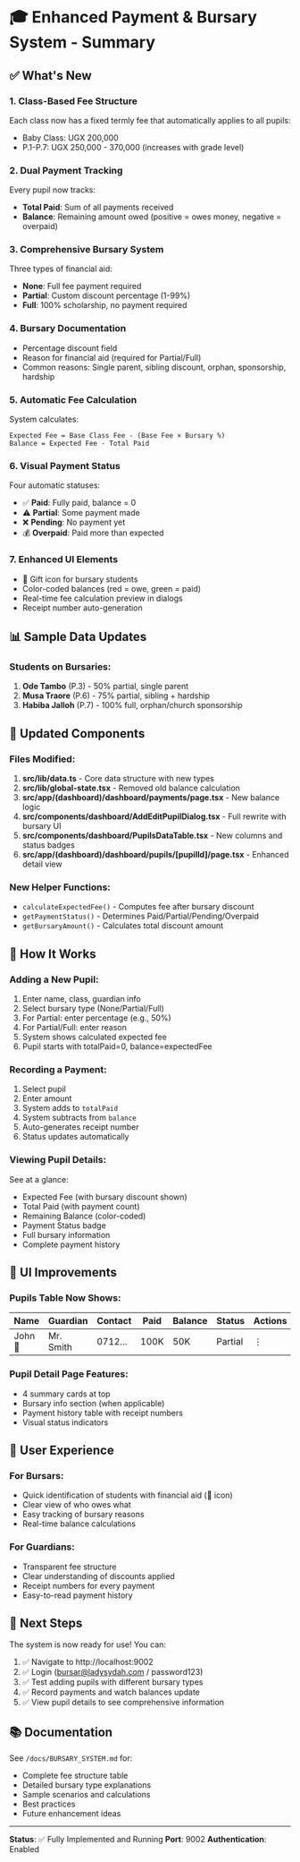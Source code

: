 # 🎓 Enhanced Payment & Bursary System - Summary

## ✅ What's New

### 1. **Class-Based Fee Structure**

Each class now has a fixed termly fee that automatically applies to all pupils:

- Baby Class: UGX 200,000
- P.1-P.7: UGX 250,000 - 370,000 (increases with grade level)

### 2. **Dual Payment Tracking**

Every pupil now tracks:

- **Total Paid**: Sum of all payments received
- **Balance**: Remaining amount owed (positive = owes money, negative = overpaid)

### 3. **Comprehensive Bursary System**

Three types of financial aid:

- **None**: Full fee payment required
- **Partial**: Custom discount percentage (1-99%)
- **Full**: 100% scholarship, no payment required

### 4. **Bursary Documentation**

- Percentage discount field
- Reason for financial aid (required for Partial/Full)
- Common reasons: Single parent, sibling discount, orphan, sponsorship, hardship

### 5. **Automatic Fee Calculation**

System calculates:

```
Expected Fee = Base Class Fee - (Base Fee × Bursary %)
Balance = Expected Fee - Total Paid
```

### 6. **Visual Payment Status**

Four automatic statuses:

- ✅ **Paid**: Fully paid, balance = 0
- ⚠️ **Partial**: Some payment made
- ❌ **Pending**: No payment yet
- 💰 **Overpaid**: Paid more than expected

### 7. **Enhanced UI Elements**

- 🎁 Gift icon for bursary students
- Color-coded balances (red = owe, green = paid)
- Real-time fee calculation preview in dialogs
- Receipt number auto-generation

## 📊 Sample Data Updates

### Students on Bursaries:

1. **Ode Tambo** (P.3) - 50% partial, single parent
2. **Musa Traore** (P.6) - 75% partial, sibling + hardship
3. **Habiba Jalloh** (P.7) - 100% full, orphan/church sponsorship

## 🔄 Updated Components

### Files Modified:

1. **src/lib/data.ts** - Core data structure with new types
2. **src/lib/global-state.tsx** - Removed old balance calculation
3. **src/app/(dashboard)/dashboard/payments/page.tsx** - New balance logic
4. **src/components/dashboard/AddEditPupilDialog.tsx** - Full rewrite with bursary UI
5. **src/components/dashboard/PupilsDataTable.tsx** - New columns and status badges
6. **src/app/(dashboard)/dashboard/pupils/[pupilId]/page.tsx** - Enhanced detail view

### New Helper Functions:

- `calculateExpectedFee()` - Computes fee after bursary discount
- `getPaymentStatus()` - Determines Paid/Partial/Pending/Overpaid
- `getBursaryAmount()` - Calculates total discount amount

## 🎯 How It Works

### Adding a New Pupil:

1. Enter name, class, guardian info
2. Select bursary type (None/Partial/Full)
3. For Partial: enter percentage (e.g., 50%)
4. For Partial/Full: enter reason
5. System shows calculated expected fee
6. Pupil starts with totalPaid=0, balance=expectedFee

### Recording a Payment:

1. Select pupil
2. Enter amount
3. System adds to `totalPaid`
4. System subtracts from `balance`
5. Auto-generates receipt number
6. Status updates automatically

### Viewing Pupil Details:

See at a glance:

- Expected Fee (with bursary discount shown)
- Total Paid (with payment count)
- Remaining Balance (color-coded)
- Payment Status badge
- Full bursary information
- Complete payment history

## 🎨 UI Improvements

### Pupils Table Now Shows:

| Name    | Guardian  | Contact | Paid | Balance | Status  | Actions |
| ------- | --------- | ------- | ---- | ------- | ------- | ------- |
| John 🎁 | Mr. Smith | 0712... | 100K | 50K     | Partial | ⋮       |

### Pupil Detail Page Features:

- 4 summary cards at top
- Bursary info section (when applicable)
- Payment history table with receipt numbers
- Visual status indicators

## 📱 User Experience

### For Bursars:

- Quick identification of students with financial aid (🎁 icon)
- Clear view of who owes what
- Easy tracking of bursary reasons
- Real-time balance calculations

### For Guardians:

- Transparent fee structure
- Clear understanding of discounts applied
- Receipt numbers for every payment
- Easy-to-read payment history

## 🚀 Next Steps

The system is now ready for use! You can:

1. ✅ Navigate to http://localhost:9002
2. ✅ Login (bursar@ladysydah.com / password123)
3. ✅ Test adding pupils with different bursary types
4. ✅ Record payments and watch balances update
5. ✅ View pupil details to see comprehensive information

## 📚 Documentation

See `/docs/BURSARY_SYSTEM.md` for:

- Complete fee structure table
- Detailed bursary type explanations
- Sample scenarios and calculations
- Best practices
- Future enhancement ideas

---

**Status**: ✅ Fully Implemented and Running
**Port**: 9002
**Authentication**: Enabled
